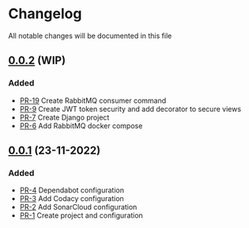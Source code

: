 # Changelog

All notable changes will be documented in this file

## [0.0.2](https://github.com/pablobascunana/youml-manager/compare/d51b3d7...develop) (WIP)

### Added
* [PR-19](https://github.com/pablobascunana/youml-manager/pull/19) Create RabbitMQ consumer command
* [PR-9](https://github.com/pablobascunana/youml-manager/pull/9) Create JWT token security and add decorator to secure views
* [PR-7](https://github.com/pablobascunana/youml-manager/pull/7) Create Django project
* [PR-6](https://github.com/pablobascunana/youml-manager/pull/6) Add RabbitMQ docker compose

## [0.0.1](https://github.com/pablobascunana/youml-manager/compare/33cfc97...d51b3d7) (23-11-2022)

### Added
* [PR-4](https://github.com/pablobascunana/youml-manager/pull/4) Dependabot configuration
* [PR-3](https://github.com/pablobascunana/youml-manager/pull/3) Add Codacy configuration
* [PR-2](https://github.com/pablobascunana/youml-manager/pull/2) Add SonarCloud configuration
* [PR-1](https://github.com/pablobascunana/youml-manager/pull/1) Create project and configuration